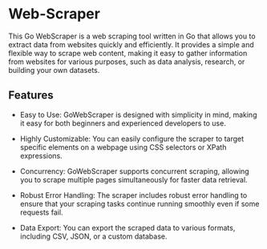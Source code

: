 # Web-Scraper
This Go WebScraper is a web scraping tool written in Go that allows you to extract data from websites quickly and efficiently. It provides a simple and flexible way to scrape web content, making it easy to gather information from websites for various purposes, such as data analysis, research, or building your own datasets.

## Features
- Easy to Use: GoWebScraper is designed with simplicity in mind, making it easy for both beginners and experienced developers to use.

- Highly Customizable: You can easily configure the scraper to target specific elements on a webpage using CSS selectors or XPath expressions.

- Concurrency: GoWebScraper supports concurrent scraping, allowing you to scrape multiple pages simultaneously for faster data retrieval.

- Robust Error Handling: The scraper includes robust error handling to ensure that your scraping tasks continue running smoothly even if some requests fail.

- Data Export: You can export the scraped data to various formats, including CSV, JSON, or a custom database.
